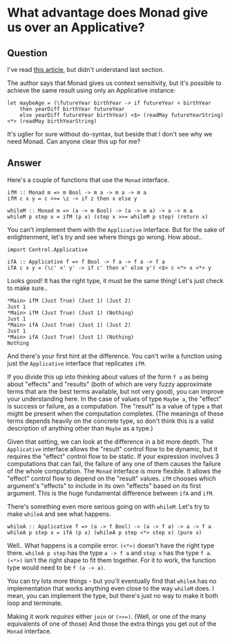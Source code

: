 
# What advantage does Monad give us over an Applicative?

## Question
        
I've read [this article](https://www.fpcomplete.com/school/advanced-haskell-1/functors-applicative-functors-and-monads), but didn't understand last section.

The author says that Monad gives us context sensitivity, but it's possible to achieve the same result using only an Applicative instance:

    let maybeAge = (\futureYear birthYear -> if futureYear < birthYear
        then yearDiff birthYear futureYear
        else yearDiff futureYear birthYear) <$> (readMay futureYearString) <*> (readMay birthYearString)
    

It's uglier for sure without do-syntax, but beside that I don't see why we need Monad. Can anyone clear this up for me?

## Answer
        
Here's a couple of functions that use the `Monad` interface.

    ifM :: Monad m => m Bool -> m a -> m a -> m a
    ifM c x y = c >>= \z -> if z then x else y
    
    whileM :: Monad m => (a -> m Bool) -> (a -> m a) -> a -> m a
    whileM p step x = ifM (p x) (step x >>= whileM p step) (return x)
    

You can't implement them with the `Applicative` interface. But for the sake of enlightenment, let's try and see where things go wrong. How about..

    import Control.Applicative
    
    ifA :: Applicative f => f Bool -> f a -> f a -> f a
    ifA c x y = (\c' x' y' -> if c' then x' else y') <$> c <*> x <*> y
    

Looks good! It has the right type, it must be the same thing! Let's just check to make sure..

    *Main> ifM (Just True) (Just 1) (Just 2)
    Just 1
    *Main> ifM (Just True) (Just 1) (Nothing)
    Just 1
    *Main> ifA (Just True) (Just 1) (Just 2)
    Just 1
    *Main> ifA (Just True) (Just 1) (Nothing)
    Nothing
    

And there's your first hint at the difference. You can't write a function using just the `Applicative` interface that replicates `ifM`.

If you divide this up into thinking about values of the form `f a` as being about "effects" and "results" (both of which are very fuzzy approximate terms that are the best terms available, but not very good), you can improve your understanding here. In the case of values of type `Maybe a`, the "effect" is success or failure, as a computation. The "result" is a value of type `a` that might be present when the computation completes. (The meanings of these terms depends heavily on the concrete type, so don't think this is a valid description of anything other than `Maybe` as a type.)

Given that setting, we can look at the difference in a bit more depth. The `Applicative` interface allows the "result" control flow to be dynamic, but it requires the "effect" control flow to be static. If your expression involves 3 computations that can fail, the failure of any one of them causes the failure of the whole computation. The `Monad` interface is more flexible. It allows the "effect" control flow to depend on the "result" values. `ifM` chooses which argument's "effects" to include in its own "effects" based on its first argument. This is the huge fundamental difference between `ifA` and `ifM`.

There's something even more serious going on with `whileM`. Let's try to make `whileA` and see what happens.

    whileA :: Applicative f => (a -> f Bool) -> (a -> f a) -> a -> f a
    whileA p step x = ifA (p x) (whileA p step <*> step x) (pure x)
    

Well.. What happens is a compile error. `(<*>)` doesn't have the right type there. `whileA p step` has the type `a -> f a` and `step x` has the type `f a`. `(<*>)` isn't the right shape to fit them together. For it to work, the function type would need to be `f (a -> a)`.

You can try lots more things - but you'll eventually find that `whileA` has no implementation that works anything even close to the way `whileM` does. I mean, you can implement the type, but there's just no way to make it both loop and terminate.

Making it work _requires_ either `join` or `(>>=)`. (Well, or one of the many equivalents of one of those) And those the extra things you get out of the `Monad` interface.
